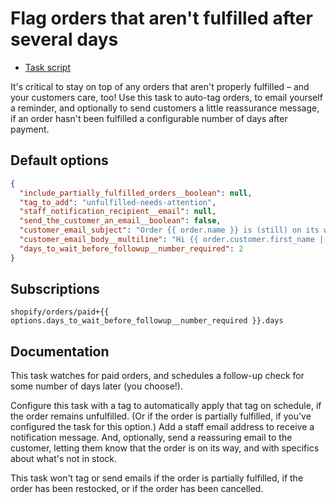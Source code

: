 # Flag orders that aren't fulfilled after several days

* [Task script](./script.liquid)

It's critical to stay on top of any orders that aren't properly fulfilled – and your customers care, too! Use this task to auto-tag orders, to email yourself a reminder, and optionally to send customers a little reassurance message, if an order hasn't been fulfilled a configurable number of days after payment.

## Default options

```json
{
  "include_partially_fulfilled_orders__boolean": null,
  "tag_to_add": "unfulfilled-needs-attention",
  "staff_notification_recipient__email": null,
  "send_the_customer_an_email__boolean": false,
  "customer_email_subject": "Order {{ order.name }} is (still) on its way!",
  "customer_email_body__multiline": "Hi {{ order.customer.first_name | default: \"there\" }},\n\nThanks for your order! We're still working on getting everything to you.\n\nIf you have any questions, just reply to this message.\n\nThanks,\nThe team at {{ shop.name }}",
  "days_to_wait_before_followup__number_required": 2
}
```

## Subscriptions

```liquid
shopify/orders/paid+{{ options.days_to_wait_before_followup__number_required }}.days
```

## Documentation

This task watches for paid orders, and schedules a follow-up check for some number of days later (you choose!).

Configure this task with a tag to automatically apply that tag on schedule, if the order remains unfulfilled. (Or if the order is partially fulfilled, if you've configured the task for this option.) Add a staff email address to receive a notification message. And, optionally, send a reassuring email to the customer, letting them know that the order is on its way, and with specifics about what's not in stock.

This task won't tag or send emails if the order is partially fulfilled, if the order has been restocked, or if the order has been cancelled.